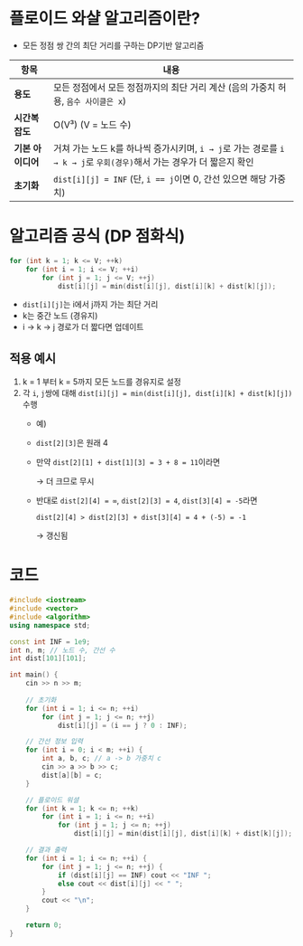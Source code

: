# 플로이드 와샬 알고리즘이란?

- 모든 정점 쌍 간의 최단 거리를 구하는 DP기반 알고리즘

| 항목 | 내용 |
| --- | --- |
| **용도** | 모든 정점에서 모든 정점까지의 최단 거리 계산 (음의 가중치 허용, `음수 사이클은 x`) |
| **시간복잡도** | O(V³) (V = 노드 수) |
| **기본 아이디어** | 거쳐 가는 노드 k를 하나씩 증가시키며, `i → j`로 가는 경로를 `i → k → j`로 `우회(경우)`해서 가는 경우가 더 짧은지 확인 |
| **초기화** | `dist[i][j] = INF` (단, `i == j`이면 0, 간선 있으면 해당 가중치) |

# 알고리즘 공식 (DP 점화식)

```cpp
for (int k = 1; k <= V; ++k)
    for (int i = 1; i <= V; ++i)
        for (int j = 1; j <= V; ++j)
            dist[i][j] = min(dist[i][j], dist[i][k] + dist[k][j]);
```

- `dist[i][j]`는 i에서 j까지 가는 최단 거리
- k는 중간 노드 (경유지)
- i → k → j 경로가 더 짧다면 업데이트

## 적용 예시

1. k = 1 부터 k = 5까지 모든 노드를 경유지로 설정
2. 각 `i`, `j`쌍에 대해 `dist[i][j] = min(dist[i][j], dist[i][k] + dist[k][j])` 수행
    - 예)
    - `dist[2][3]`은 원래 4
    - 만약 `dist[2][1] + dist[1][3] = 3 + 8 = 11`이라면
        
        → 더 크므로 무시
        
    - 반대로 `dist[2][4] = ∞`, `dist[2][3] = 4`, `dist[3][4] = -5`라면
        
        `dist[2][4] > dist[2][3] + dist[3][4] = 4 + (-5) = -1`
        
        → 갱신됨
        

# 코드

```cpp
#include <iostream>
#include <vector>
#include <algorithm>
using namespace std;

const int INF = 1e9;
int n, m; // 노드 수, 간선 수
int dist[101][101];

int main() {
    cin >> n >> m;
    
    // 초기화
    for (int i = 1; i <= n; ++i)
        for (int j = 1; j <= n; ++j)
            dist[i][j] = (i == j ? 0 : INF);

    // 간선 정보 입력
    for (int i = 0; i < m; ++i) {
        int a, b, c; // a -> b 가중치 c
        cin >> a >> b >> c;
        dist[a][b] = c;
    }

    // 플로이드 워셜
    for (int k = 1; k <= n; ++k)
        for (int i = 1; i <= n; ++i)
            for (int j = 1; j <= n; ++j)
                dist[i][j] = min(dist[i][j], dist[i][k] + dist[k][j]);

    // 결과 출력
    for (int i = 1; i <= n; ++i) {
        for (int j = 1; j <= n; ++j) {
            if (dist[i][j] == INF) cout << "INF ";
            else cout << dist[i][j] << " ";
        }
        cout << "\n";
    }

    return 0;
}

```

